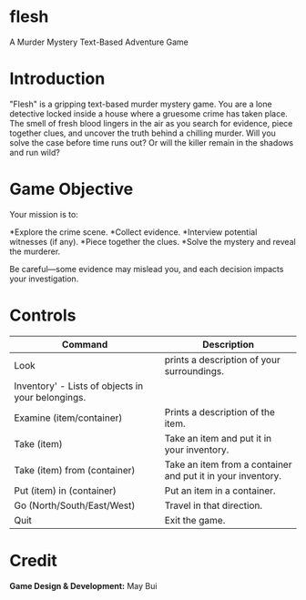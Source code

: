 # flesh
A Murder Mystery Text-Based Adventure Game

# Introduction
"Flesh" is a gripping text-based murder mystery game. You are a lone detective locked inside a house where a gruesome crime has taken place. The smell of fresh blood lingers in the air as you search for evidence, piece together clues, and uncover the truth behind a chilling murder.
Will you solve the case before time runs out? Or will the killer remain in the shadows and run wild?

# Game Objective
Your mission is to:

*Explore the crime scene.
*Collect evidence.
*Interview potential witnesses (if any).
*Piece together the clues.
*Solve the mystery and reveal the murderer.

Be careful—some evidence may mislead you, and each decision impacts your investigation.

# Controls
|**Command**|**Description**|
|-----------|------------------------------------|
|Look| prints a description of your surroundings.|
|Inventory' - Lists of objects in your belongings.|
|Examine (item/container)|Prints a description of the item.|
|Take (item)| Take an item and put it in your inventory.|
|Take (item) from (container)|Take an item from a container and put it in your inventory.|
|Put (item) in (container)| Put an item in a container.|
|Go (North/South/East/West)| Travel in that direction.|
|Quit|Exit the game.|

# Credit
**Game Design & Development:** May Bui



